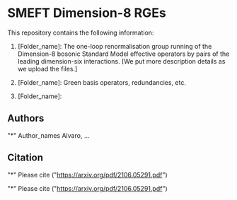 # SMEFT Dimension-8 RGEs

This repository contains the following information:

1. [Folder_name]: The one-loop renormalisation group running of the Dimension-8 bosonic Standard
Model effective operators by pairs of the leading dimension-six interactions.  [We put more description details as we upload the files.]

2. [Folder_name]: Green basis operators, redundancies, etc.

3. [Folder_name]: 

## Authors
"*" Author_names Alvaro, ...

## Citation

"*" Please cite ("https://arxiv.org/pdf/2106.05291.pdf")

"*" Please cite ("https://arxiv.org/pdf/2106.05291.pdf")